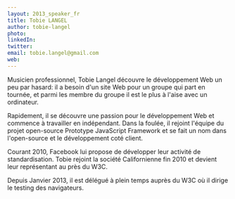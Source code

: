 ```yaml
---
layout: 2013_speaker_fr
title: Tobie LANGEL
author: tobie-langel
photo:
linkedIn:
twitter:
email: tobie.langel@gmail.com
web:
---
```


Musicien professionnel, Tobie Langel découvre le développement Web un peu par hasard: il a besoin d'un site Web pour un groupe qui part en tournée, et parmi les membre du groupe il est le plus à l'aise avec un ordinateur.

Rapidement, il se découvre une passion pour le développement Web et commence à travailler en indépendant. Dans la foulée, il rejoint l'équipe du projet open-source Prototype JavaScript Framework et se fait un nom dans l'open-source et le développement coté client.

Courant 2010, Facebook lui propose de développer leur activité de standardisation. Tobie rejoint la société Californienne fin 2010 et devient leur représentant au près du W3C.

Depuis Janvier 2013, il est délégué à plein temps auprès du W3C où il dirige le testing des navigateurs.
